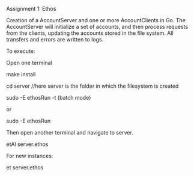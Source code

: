 Assignment 1: Ethos

Creation of a AccountServer and one or more AccountClients in Go. 
The AccountServer will initialize a set of accounts, and then process requests from the clients, updating the accounts stored in the file system.
All transfers and errors are written to logs.

To execute: 


Open one terminal


make install

cd server //here server is the folder in which the filesystem is created 

sudo -E ethosRun -t (batch mode)


or


sudo -E ethosRun


Then open another terminal and navigate to server.


etAl server.ethos

For new instances:


et server.ethos
